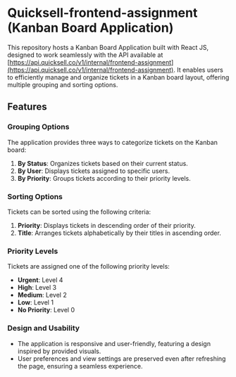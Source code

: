 # Quicksell-frontend-assignment (Kanban Board Application)

This repository hosts a Kanban Board Application built with React JS, designed to work seamlessly with the API available at [https://api.quicksell.co/v1/internal/frontend-assignment](https://api.quicksell.co/v1/internal/frontend-assignment). It enables users to efficiently manage and organize tickets in a Kanban board layout, offering multiple grouping and sorting options.

## Features

### Grouping Options

The application provides three ways to categorize tickets on the Kanban board:

1. **By Status**: Organizes tickets based on their current status.
2. **By User**: Displays tickets assigned to specific users.
3. **By Priority**: Groups tickets according to their priority levels.

### Sorting Options

Tickets can be sorted using the following criteria:

1. **Priority**: Displays tickets in descending order of their priority.
2. **Title**: Arranges tickets alphabetically by their titles in ascending order.

### Priority Levels

Tickets are assigned one of the following priority levels:

- **Urgent**: Level 4
- **High**: Level 3
- **Medium**: Level 2
- **Low**: Level 1
- **No Priority**: Level 0

### Design and Usability

- The application is responsive and user-friendly, featuring a design inspired by provided visuals.
- User preferences and view settings are preserved even after refreshing the page, ensuring a seamless experience.

